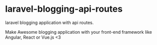 # laravel-blogging-api-routes
laravel blogging application with api routes.

Make Awesome blogging application with your front-end framework like Angular, React or Vue.js <3
